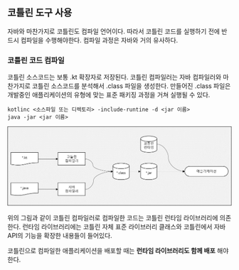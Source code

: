 ## 코틀린 도구 사용
자바와 마찬가지로 코틀린도 컴파일 언어이다. 따라서 코틀린 코드를 실행하기 전에 반드시 컴파일을 수행해야한다.
컴파일 과정은 자바와 거의 유사하다.

### 코틀린 코드 컴파일
코틀린 소스코드는 보통 .kt 확장자로 저장된다. 코틀린 컴파일러는 자바 컴파일러와 마찬가지로 코틀린 소스코드를 분석해서 .class 파일을 생성한다.
만들어진 .class 파일은 개발중인 애플리케이션의 유형에 맞는 표준 패키징 과정을 거쳐 실행될 수 있다.

```shell
kotlinc <소스파일 또는 디렉토리> -include-runtine -d <jar 이름>
java -jar <jar 이름>
```

![img_1.png](img_1.png)

위의 그림과 같이 코틀린 컴파일러로 컴파일한 코드는 코틀린 런타임 라이브러리에 의존한다.
런타임 라이브러리에는 코틀린 자체 표준 라이브러리 클래스와 코틀린에서 자바 API의 기능을 확장한 내용들이 들어있다.

코틀린으로 컴파일한 애플리케이션을 배포할 때는 **런타임 라이브러리도 함께 배포** 해야한다.
